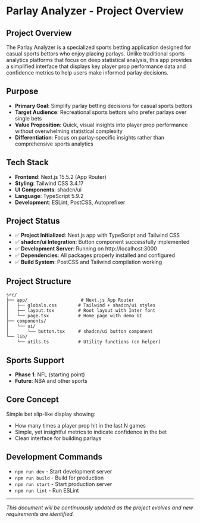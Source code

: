 # Parlay Analyzer - Project Overview

## Project Overview
The Parlay Analyzer is a specialized sports betting application designed for casual sports bettors who enjoy placing parlays. Unlike traditional sports analytics platforms that focus on deep statistical analysis, this app provides a simplified interface that displays key player prop performance data and confidence metrics to help users make informed parlay decisions.

## Purpose
- **Primary Goal**: Simplify parlay betting decisions for casual sports bettors
- **Target Audience**: Recreational sports bettors who prefer parlays over single bets
- **Value Proposition**: Quick, visual insights into player prop performance without overwhelming statistical complexity
- **Differentiation**: Focus on parlay-specific insights rather than comprehensive sports analytics

## Tech Stack
- **Frontend**: Next.js 15.5.2 (App Router)
- **Styling**: Tailwind CSS 3.4.17
- **UI Components**: shadcn/ui
- **Language**: TypeScript 5.9.2
- **Development**: ESLint, PostCSS, Autoprefixer

## Project Status
- ✅ **Project Initialized**: Next.js app with TypeScript and Tailwind CSS
- ✅ **shadcn/ui Integration**: Button component successfully implemented
- ✅ **Development Server**: Running on http://localhost:3000
- ✅ **Dependencies**: All packages properly installed and configured
- ✅ **Build System**: PostCSS and Tailwind compilation working

## Project Structure
```
src/
├── app/                    # Next.js App Router
│   ├── globals.css        # Tailwind + shadcn/ui styles
│   ├── layout.tsx         # Root layout with Inter font
│   └── page.tsx           # Home page with demo UI
├── components/
│   └── ui/
│       └── button.tsx     # shadcn/ui button component
└── lib/
    └── utils.ts           # Utility functions (cn helper)
```

## Sports Support
- **Phase 1**: NFL (starting point)
- **Future**: NBA and other sports

## Core Concept
Simple bet slip-like display showing:
- How many times a player prop hit in the last N games
- Simple, yet insightful metrics to indicate confidence in the bet
- Clean interface for building parlays

## Development Commands
- `npm run dev` - Start development server
- `npm run build` - Build for production
- `npm run start` - Start production server
- `npm run lint` - Run ESLint

---

*This document will be continuously updated as the project evolves and new requirements are identified.*
